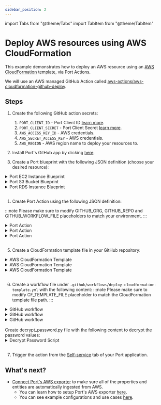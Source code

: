 ```yaml
---
sidebar_position: 2
---
```


import Tabs from "@theme/Tabs"
import TabItem from "@theme/TabItem"

# Deploy AWS resources using AWS CloudFormation

This example demonstrates how to deploy an AWS resource using an [AWS CloudFormation](https://docs.aws.amazon.com/AWSCloudFormation/latest/UserGuide/Welcome.html) template, via Port Actions.

We will use an AWS managed GitHub Action called [aws-actions/aws-cloudformation-github-deploy](https://github.com/aws-actions/aws-cloudformation-github-deploy).

## Steps 

1. Create the following GitHub action secrets:

   1. `PORT_CLIENT_ID` - Port Client ID [learn more](../../../../build-your-software-catalog/custom-integration/api/#get-api-token).
   2. `PORT_CLIENT_SECRET` - Port Client Secret [learn more](../../../../build-your-software-catalog/custom-integration/api/#get-api-token).
   3. `AWS_ACCESS_KEY_ID` - AWS credentials.
   4. `AWS_SECRET_ACCESS_KEY` - AWS credentials.
   5. `AWS_REGION` - AWS region name to deploy your resources to.

2. Install Port's GitHub app by clicking [here](https://github.com/apps/getport-io/installations/new).

3. Create a Port blueprint with the following JSON definition (choose your desired resource):

<Tabs groupId="awsResource" queryString>
<TabItem value="ec2" label="EC2 Instance">

  <details>
    <summary>Port EC2 Instance Blueprint</summary>

```json showLineNumbers
{
  "identifier": "ec2_instance",
  "description": "AWS EC2 Instance",
  "title": "EC2 Instance",
  "icon": "EC2",
  "schema": {
    "properties": {
      "instance_name": {
        "title": "Instance Name",
        "type": "string"
      },
      "instance_type": {
        "title": "Instance Type",
        "type": "string"
      },
      "image_id": {
        "title": "Image ID",
        "type": "string"
      },
      "key_pair_name": {
        "title": "Key Pair Name",
        "type": "string"
      },
      "security_group_ids": {
        "title": "Security Group IDs",
        "type": "string"
      }
    },
    "required": [
      "instance_name",
      "instance_type",
      "image_id",
      "key_pair_name",
      "security_group_ids"
    ]
  },
  "mirrorProperties": {},
  "calculationProperties": {},
  "relations": {}
}
```

  </details>
  </TabItem>

  <TabItem value="s3" label="S3 Bucket">
  <details>
    <summary>Port S3 Bucket Blueprint</summary>

```json showLineNumbers
{
  "identifier": "s3_bucket",
  "title": "S3 Bucket",
  "icon": "S3",
  "schema": {
    "properties": {
      "bucket_name": {
        "title": "Bucket Name",
        "type": "string",
        "minLength": 3,
        "maxLength": 63,
        "icon": "DefaultProperty"
      },
      "bucket_acl": {
        "icon": "DefaultProperty",
        "title": "Bucket ACL",
        "type": "string",
        "default": "Private"
      }
    },
    "required": ["bucket_name", "bucket_acl"]
  },
  "mirrorProperties": {},
  "calculationProperties": {},
  "relations": {}
}
```

  </details>
  </TabItem>

  <TabItem value="rds" label="RDS Instance">
  <details>
  <summary>Port RDS Instance Blueprint</summary>

```json showLineNumbers
{
  "identifier": "rds_instance",
  "title": "RDS Instance",
  "icon": "AmazonRDS",
  "schema": {
    "properties": {
      "db_instance_identifier": {
        "title": "DB Instance Identifier",
        "type": "string",
        "minLength": 1,
        "maxLength": 63,
        "icon": "DefaultProperty"
      },
      "db_master_password": {
        "icon": "DefaultProperty",
        "title": "DB Master Password",
        "type": "string"
      },
      "db_master_username": {
        "title": "DB Master Username",
        "type": "string",
        "minLength": 1,
        "maxLength": 63,
        "icon": "DefaultProperty"
      },
      "db_engine": {
        "title": "DB Engine",
        "type": "string",
        "icon": "DefaultProperty"
      },
      "allocated_storage": {
        "title": "Allocated Storage",
        "type": "number",
        "default": 20,
        "minimum": 5,
        "maximum": 1000,
        "icon": "DefaultProperty"
      },
      "db_instance_class": {
        "title": "DB Instance Class",
        "type": "string",
        "icon": "DefaultProperty"
      }
    },
    "required": [
      "db_instance_identifier",
      "db_master_password",
      "db_master_username",
      "db_engine",
      "allocated_storage",
      "db_instance_class"
    ]
  },
  "mirrorProperties": {},
  "calculationProperties": {},
  "relations": {}
}
```

  </details>
  </TabItem>

</Tabs>
<br/>

1. Create Port Action using the following JSON definition:

:::note
Please make sure to modify GITHUB_ORG, GITHUB_REPO and GITHUB_WORKFLOW_FILE placeholders to match your environment.
:::
<Tabs groupId="awsResource" queryString>
<TabItem value="ec2" label="EC2 Instance">

  <details>
  <summary>Port Action</summary>

```json showLineNumbers
{
  "identifier": "deploy_ec2_instance",
  "title": "Deploy EC2 Instance",
  "icon": "EC2",
  "userInputs": {
    "properties": {
      "instance_name": {
        "title": "Instance Name",
        "type": "string"
      },
      "instance_type": {
        "title": "Instance Type",
        "type": "string",
        "default": "t2.micro",
        "enum": ["t2.micro", "t2.small"],
        "enumColors": {
          "t2.micro": "lightGray",
          "t2.small": "lightGray"
        }
      },
      "image_id": {
        "title": "Image ID",
        "type": "string"
      },
      "key_pair_name": {
        "title": "Key Pair Name",
        "type": "string"
      },
      "security_group_ids": {
        "title": "Security Group IDs",
        "icon": "DefaultProperty",
        "type": "string",
        "description": "Use comma delimited values for multiple SGs"
      }
    },
    "required": [
      "instance_name",
      "instance_type",
      "image_id",
      "key_pair_name",
      "security_group_ids"
    ],
    "order": [
      "instance_name",
      "instance_type",
      "image_id",
      "key_pair_name",
      "security_group_ids"
    ]
  },
  "invocationMethod": {
    "type": "GITHUB",
    "omitPayload": false,
    "omitUserInputs": false,
    "reportWorkflowStatus": true,
    "org": "<GITHUB_ORG>",
    "repo": "<GITHUB_REPO>",
    "workflow": "<GITHUB_WORKFLOW_FILE>"
  },
  "trigger": "CREATE",
  "requiredApproval": false
}
```

  </details>
  </TabItem>

  <TabItem value="s3" label="S3 Bucket">
  <details>
  <summary>Port Action</summary>

```json showLineNumbers
{
  "identifier": "create_s3_bucket",
  "title": "Create S3 Bucket",
  "icon": "S3",
  "userInputs": {
    "properties": {
      "bucket_name": {
        "title": "Bucket Name",
        "type": "string",
        "minLength": 3,
        "maxLength": 63
      },
      "bucket_acl": {
        "icon": "DefaultProperty",
        "title": "Bucket ACL",
        "description": "bucket access control list",
        "type": "string",
        "default": "Private",
        "enum": [
          "Private",
          "PublicRead",
          "PublicReadWrite",
          "AuthenticatedRead"
        ],
        "enumColors": {
          "Private": "lightGray",
          "PublicRead": "lightGray",
          "PublicReadWrite": "lightGray",
          "AuthenticatedRead": "lightGray"
        }
      }
    },
    "required": ["bucket_name", "bucket_acl"],
    "order": ["bucket_name", "bucket_acl"]
  },
  "invocationMethod": {
    "type": "GITHUB",
    "omitPayload": false,
    "omitUserInputs": false,
    "reportWorkflowStatus": true,
    "org": "<GITHUB_ORG>",
    "repo": "<GITHUB_REPO>",
    "workflow": "<GITHUB_WORKFLOW_FILE>"
  },
  "trigger": "CREATE",
  "requiredApproval": false
}
```

  </details>
  </TabItem>

  <TabItem value="rds" label="RDS Instance">
  <details>
  <summary>Port Action</summary>

```json showLineNumbers
{
  "identifier": "deploy_rds_instance",
  "title": "Deploy RDS",
  "icon": "AmazonRDS",
  "userInputs": {
    "properties": {
      "db_instance_identifier": {
        "title": "DB Instance Identifier",
        "type": "string",
        "minLength": 1,
        "maxLength": 63
      },
      "db_master_password": {
        "title": "DB Master Password",
        "type": "string",
        "encryption": "aes256-gcm"
      },
      "db_master_username": {
        "title": "DB Master Username",
        "type": "string"
      },
      "db_engine": {
        "title": "DB Engine",
        "type": "string",
        "default": "mysql",
        "enum": ["mysql", "postgres", "sqlserver", "oracle"],
        "enumColors": {
          "mysql": "lightGray",
          "postgres": "lightGray",
          "sqlserver": "lightGray",
          "oracle": "lightGray"
        }
      },
      "allocated_storage": {
        "title": "Allocated Storage",
        "type": "number",
        "default": 20,
        "minimum": 5,
        "maximum": 1000
      },
      "db_instance_class": {
        "title": "DB Instance Class",
        "type": "string",
        "default": "db.t2.micro",
        "enum": ["db.t2.micro", "db.t2.small", "db.m4.large"],
        "enumColors": {
          "db.t2.micro": "lightGray",
          "db.t2.small": "lightGray",
          "db.m4.large": "lightGray"
        }
      }
    },
    "required": [
      "db_instance_identifier",
      "db_master_password",
      "db_master_username",
      "db_engine",
      "allocated_storage",
      "db_instance_class"
    ],
    "order": [
      "db_instance_identifier",
      "db_master_username",
      "db_master_password",
      "db_engine",
      "db_instance_class",
      "allocated_storage"
    ]
  },
  "invocationMethod": {
    "type": "GITHUB",
    "omitPayload": false,
    "omitUserInputs": false,
    "reportWorkflowStatus": true,
    "org": "<GITHUB_ORG>",
    "repo": "<GITHUB_REPO>",
    "workflow": "<GITHUB_WORKFLOW_FILE>"
  },
  "trigger": "CREATE",
  "requiredApproval": false
}
```

  </details>
  </TabItem>
</Tabs>
<br/>

5. Create a CloudFormation template file in your GitHub repository:
<Tabs groupId="awsResource" queryString>
<TabItem value="ec2" label="EC2 Instance">
  <details>
  <summary>AWS CloudFormation Template</summary>

```yml showLineNumbers
AWSTemplateFormatVersion: "2010-09-09"
Description: CloudFormation Template to Deploy an EC2 Instance

Parameters:
  InstanceName:
    Description: Name for the EC2 instance
    Type: String
    MinLength: 1
    MaxLength: 255
    Default: MyEC2InstanceName
    ConstraintDescription: Instance name must not be empty

  InstanceType:
    Description: EC2 instance type
    Type: String
    Default: t2.micro
    AllowedValues:
      - t2.micro
      - t2.small
      - t2.medium
      # Add more instance types as needed
    ConstraintDescription: Must be a valid EC2 instance type

  ImageId:
    Description: ID of the Amazon Machine Image (AMI) to use
    Type: AWS::EC2::Image::Id
    ConstraintDescription: Must be a valid AMI ID

  KeyPairName:
    Description: Name of the key pair for SSH access
    Type: String
    MinLength: 1
    MaxLength: 255
    ConstraintDescription: Key pair name must not be empty

  SecurityGroupIds:
    Description: List of Security Group IDs for the EC2 instance
    Type: List<AWS::EC2::SecurityGroup::Id>
    ConstraintDescription: Must be a list of valid Security Group IDs

Resources:
  EC2Instance:
    Type: AWS::EC2::Instance
    Properties:
      InstanceType: !Ref InstanceType
      ImageId: !Ref ImageId
      KeyName: !Ref KeyPairName
      SecurityGroupIds: !Ref SecurityGroupIds
      Tags:
        - Key: Name
          Value: !Ref InstanceName

Outputs:
  InstanceId:
    Description: ID of the created EC2 instance
    Value: !Ref EC2Instance
```

  </details>
  </TabItem>

  <TabItem value="s3" label="S3 Bucket">
  <details>
  <summary>AWS CloudFormation Template</summary>

```yml showLineNumbers
AWSTemplateFormatVersion: "2010-09-09"
Description: CloudFormation Template for an S3 Bucket

Parameters:
  BucketName:
    Description: Name for the S3 bucket
    Type: String
    MinLength: 3
    MaxLength: 63
    ConstraintDescription: The bucket name must be between 3 and 63 characters.

  BucketAcl:
    Description: Access control for the S3 bucket
    Type: String
    Default: Private
    AllowedValues:
      - Private
      - PublicRead
      - PublicReadWrite
      - AuthenticatedRead
    ConstraintDescription: Choose a valid access control option.

Resources:
  S3Bucket:
    Type: "AWS::S3::Bucket"
    Properties:
      BucketName: !Ref BucketName
      AccessControl: !Ref BucketAcl

Outputs:
  S3BucketName:
    Description: Name of the created S3 bucket
    Value: !Ref S3Bucket
```

  </details>
  </TabItem>

  <TabItem value="rds" label="RDS Instance">
  <details>
  <summary>AWS CloudFormation Template</summary>

```yml showLineNumbers
AWSTemplateFormatVersion: "2010-09-09"
Description: CloudFormation Template for an Amazon RDS Instance

Parameters:
  DBInstanceIdentifier:
    Description: Identifier for the RDS instance
    Type: String
    MinLength: 1
    MaxLength: 63
    Default: myrdsinstance
    ConstraintDescription: The DB instance identifier must be between 1 and 63 characters.

  DBMasterUsername:
    Description: Master username for the RDS instance
    Type: String
    MinLength: 1
    MaxLength: 63
    Default: admin
    ConstraintDescription: The master username must be between 1 and 63 characters.

  DBMasterPassword:
    Description: Master password for the RDS instance
    Type: String
    NoEcho: true
    MinLength: 8
    MaxLength: 41
    Default: MySecurePassword
    ConstraintDescription: The master password must be between 8 and 41 characters.

  DBEngine:
    Description: Database engine for the RDS instance
    Type: String
    Default: mysql
    AllowedValues:
      - mysql
      - postgres
      - sqlserver
      - oracle
    ConstraintDescription: Choose a valid database engine.

  AllocatedStorage:
    Description: Allocated storage for the RDS instance (in GB)
    Type: Number
    Default: 20
    MinValue: 5
    MaxValue: 6144
    ConstraintDescription: Allocated storage must be between 5 and 6144 GB.

  DBInstanceClass:
    Description: DB instance class for the RDS instance
    Type: String
    Default: db.t2.micro
    AllowedValues:
      - db.t2.micro
      - db.t2.small
      - db.m4.large
      # Add more instance types as needed
    ConstraintDescription: Choose a valid DB instance class.

Resources:
  RDSInstance:
    Type: "AWS::RDS::DBInstance"
    Properties:
      DBInstanceIdentifier: !Ref DBInstanceIdentifier
      AllocatedStorage: !Ref AllocatedStorage
      DBInstanceClass: !Ref DBInstanceClass
      Engine: !Ref DBEngine
      MasterUsername: !Ref DBMasterUsername
      MasterUserPassword: !Ref DBMasterPassword

Outputs:
  RDSInstanceEndpoint:
    Description: Endpoint for the created RDS instance
    Value: !GetAtt RDSInstance.Endpoint.Address
```

  </details>
  </TabItem>

</Tabs>
<br/>

6. Create a workflow file under `.github/workflows/deploy-cloudformation-template.yml` with the following content:
:::note
Please make sure to modify CF_TEMPLATE_FILE placeholder to match the CloudFormation template file path.
:::
<Tabs groupId="awsResource" queryString>
<TabItem value="ec2" label="EC2 Instance">
  <details>
  <summary>GitHub workflow</summary>

```yml showLineNumbers
name: Deploy CloudFormation - EC2 Instance

on:
  workflow_dispatch:
    inputs:
      instance_name:
        required: true
        type: string
        description: instance name
      instance_type:
        required: true
        type: string
        description: instance type
      image_id:
        required: true
        type: string
        description: image id
      key_pair_name:
        required: true
        type: string
        description: key pair name
      security_group_ids:
        required: true
        type: string
        description: security group ids
      port_payload:
        required: true
        description:
          Port's payload, including details for who triggered the action and
          general context (blueprint, run id, etc...)
        type: string

jobs:
  deploy-cloudformation-template:
    runs-on: ubuntu-latest
    steps:
      - uses: actions/checkout@v3

      - name: Configure AWS Credentials 🔒
        id: aws-credentials
        uses: aws-actions/configure-aws-credentials@v1
        with:
          aws-access-key-id: ${{ secrets.AWS_ACCESS_KEY_ID }}
          aws-secret-access-key: ${{ secrets.AWS_SECRET_ACCESS_KEY }}
          aws-region: ${{ secrets.AWS_REGION }}

      - name: Deploy to AWS CloudFormation
        uses: aws-actions/aws-cloudformation-github-deploy@v1
        with:
          name: ${{ inputs.instance_name }}
          template: <CF_TEMPLATE_FILE>
          parameter-overrides: >-
            InstanceName=${{ inputs.instance_name }},
            InstanceType=${{ inputs.instance_type }},
            ImageId=${{ inputs.image_id }},
            KeyPairName=${{ inputs.key_pair_name }},
            SecurityGroupIds="${{ inputs.security_group_ids }}"

      - name: UPSERT EC2 Instance Entity in Port
        uses: port-labs/port-github-action@v1
        with:
          identifier: ${{ inputs.instance_name }}
          title: ${{ inputs.instance_name }}
          team: "[]"
          icon: EC2
          blueprint: ec2_instance
          properties: |-
            {
              "instance_name": "${{ inputs.instance_name }}",
              "instance_type": "${{ inputs.instance_type }}",
              "image_id": "${{ inputs.image_id }}",
              "key_pair_name": "${{ inputs.key_pair_name }}",
              "security_group_ids": "${{ inputs.security_group_ids }}"
            }
          relations: "{}"
          clientId: ${{ secrets.PORT_CLIENT_ID }}
          clientSecret: ${{ secrets.PORT_CLIENT_SECRET }}
          operation: UPSERT
          runId: ${{fromJson(inputs.port_payload).context.runId}}
```

  </details>
  </TabItem>
  
  <TabItem value="s3" label="S3 Bucket">
  <details>
  <summary>GitHub workflow</summary>

```yml showLineNumbers
name: Deploy CloudFormation - S3 Bucket

on:
  workflow_dispatch:
    inputs:
      bucket_name:
        required: true
        type: string
        description: bucket name
      bucket_acl:
        required: true
        type: string
        description: bucket acl
      port_payload:
        required: true
        description:
          Port's payload, including details for who triggered the action and
          general context (blueprint, run id, etc...)
        type: string

jobs:
  deploy-cloudformation-template:
    runs-on: ubuntu-latest
    steps:
      - uses: actions/checkout@v3

      - name: Configure AWS Credentials 🔒
        id: aws-credentials
        uses: aws-actions/configure-aws-credentials@v1
        with:
          aws-access-key-id: ${{ secrets.AWS_ACCESS_KEY_ID }}
          aws-secret-access-key: ${{ secrets.AWS_SECRET_ACCESS_KEY }}
          aws-region: ${{ secrets.AWS_REGION }}

      - name: Deploy to AWS CloudFormation
        uses: aws-actions/aws-cloudformation-github-deploy@v1
        with:
          name: ${{ inputs.bucket_name }}
          template: <CF_TEMPLATE_FILE>
          parameter-overrides: >-
            BucketName=${{ inputs.bucket_name }},
            BucketAcl=${{ inputs.bucket_acl }}

      - name: UPSERT S3 Bucket Entity in Port
        uses: port-labs/port-github-action@v1
        with:
          identifier: ${{ inputs.bucket_name }}
          title: ${{ inputs.bucket_name }}
          team: "[]"
          icon: S3
          blueprint: s3_bucket
          properties: |-
            {
              "bucket_name": "${{ inputs.bucket_name }}",
              "bucket_acl": "${{ inputs.bucket_acl }}"
            }
          relations: "{}"
          clientId: ${{ secrets.PORT_CLIENT_ID }}
          clientSecret: ${{ secrets.PORT_CLIENT_SECRET }}
          operation: UPSERT
          runId: ${{fromJson(inputs.port_payload).context.runId}}
```

  </details>
  </TabItem>

  <TabItem value="rds" label="RDS Instance">
  <details>
  <summary>GitHub workflow</summary>

```yml showLineNumbers
name: Deploy CloudFormation - RDS Instance

on:
  workflow_dispatch:
    inputs:
      db_instance_identifier:
        required: true
        type: string
        description: db_instance_identifier
      db_master_username:
        required: true
        type: string
        description: db_master_username
      db_master_password:
        required: true
        type: string
        description: db_master_password
      db_engine:
        required: true
        type: string
        description: db_engine
      db_instance_class:
        required: true
        type: string
        description: db_instance_class
      allocated_storage:
        required: true
        type: number
        description: allocated_storage
      port_payload:
        required: true
        description:
          Port's payload, including details for who triggered the action and
          general context (blueprint, run id, etc...)
        type: string

jobs:
  deploy-cloudformation-template:
    runs-on: ubuntu-latest
    steps:
      - uses: actions/checkout@v3

      - name: Set Up Python
        uses: actions/setup-python@v2
        with:
          python-version: 3.x

      - name: Configure AWS Credentials 🔒
        id: aws-credentials
        uses: aws-actions/configure-aws-credentials@v1
        with:
          aws-access-key-id: ${{ secrets.AWS_ACCESS_KEY_ID }}
          aws-secret-access-key: ${{ secrets.AWS_SECRET_ACCESS_KEY }}
          aws-region: ${{ secrets.AWS_REGION }}

      - name: Decrypt aes256-gcm String
        id: decrypt_password
        run: |
          pip install --upgrade pip
          pip install pycryptodome
          python decrypt_password.py
        env:
          PORT_CLIENT_SECRET: ${{ secrets.PORT_CLIENT_SECRET }}
          PASSWORD: ${{ inputs.db_master_password }}

      - name: Deploy to AWS CloudFormation
        uses: aws-actions/aws-cloudformation-github-deploy@v1
        with:
          name: ${{ inputs.db_instance_identifier }}
          template: <CF_TEMPLATE_FILE>
          parameter-overrides: >-
            DBInstanceIdentifier=${{ inputs.db_instance_identifier }},
            DBMasterUsername=${{ inputs.db_master_username }},
            DBMasterPassword=${{ steps.decrypt_password.outputs.decrypted_value }},
            DBEngine=${{ inputs.db_engine }},
            DBInstanceClass=${{ inputs.db_instance_class}},
            AllocatedStorage=${{ inputs.allocated_storage }}

      - name: UPSERT RDS Instance Entity in Port
        uses: port-labs/port-github-action@v1
        with:
          identifier: ${{ inputs.db_instance_identifier }}
          title: ${{ inputs.db_instance_identifier }}
          team: "[]"
          icon: RDS
          blueprint: rds_instance
          properties: |-
            {
              "db_instance_identifier": "${{ inputs.db_instance_identifier }}",
              "db_master_username": "${{ inputs.db_master_username }}",
              "db_master_password": "${{ inputs.db_master_password }}",
              "db_engine": "${{ inputs.db_engine }}",
              "db_instance_class": "${{ inputs.db_instance_class }}",
              "allocated_storage": ${{ inputs.allocated_storage }}
            }
          relations: "{}"
          clientId: ${{ secrets.PORT_CLIENT_ID }}
          clientSecret: ${{ secrets.PORT_CLIENT_SECRET }}
          operation: UPSERT
          runId: ${{fromJson(inputs.port_payload).context.runId}}
```

  </details>
  <br/>
  Create decrypt_password.py file with the following content to decrypt the password values:
  <details>
  <summary>Decrypt Password Script</summary>

```python showLineNumbers
import base64
import os
from Crypto.Cipher import AES

key = os.getenv('PORT_CLIENT_SECRET')[:32].encode()

encrypted_property_value = base64.b64decode(os.getenv('PASSWORD'))

iv = encrypted_property_value[:16]
ciphertext = encrypted_property_value[16:-16]
mac = encrypted_property_value[-16:]
cipher = AES.new(key, AES.MODE_GCM, iv)

# decrypt the property
decrypted_property_value = cipher.decrypt_and_verify(ciphertext, mac)
print(f"::set-output name=decrypted_value::{decrypted_property_value}")
```

  </details>
  </TabItem>

</Tabs>

<br/>

7. Trigger the action from the [Self-service](https://app.getport.io/self-serve) tab of your Port application.

## What's next?

- [Connect Port's AWS exporter](../../../../build-your-software-catalog/sync-data-to-catalog/cloud-providers/aws/aws.md)
  to make sure all of the properties and entities are automatically ingested from AWS.
  - You can learn how to setup Port's AWS exporter [here](../../../../build-your-software-catalog/sync-data-to-catalog/cloud-providers/aws/Installation.md).
  - You can see example configurations and use cases [here](../../../../build-your-software-catalog/sync-data-to-catalog/cloud-providers/aws/examples.md).
